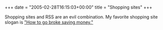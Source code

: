 +++
date = "2005-02-28T16:15:03+00:00"
title = "Shopping sites"
+++



Shopping sites and RSS are an evil combination. My favorite shopping site
slogan is [ "How to go broke saving money."](http://dealnews.com/)


